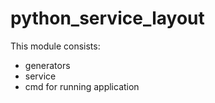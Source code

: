 # python_service_layout

This module consists:

- generators
- service
- cmd for running application